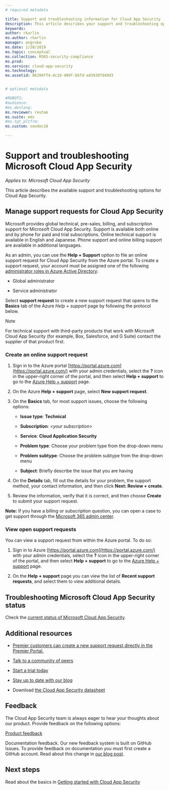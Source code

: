 ```yaml
---
# required metadata

title: Support and troubleshooting information for Cloud App Security
description: This article describes your support and troubleshooting options for Microsoft Cloud App Security 
keywords:
author: rkarlin
ms.author: rkarlin
manager: angrobe
ms.date: 1/28/2019
ms.topic: conceptual
ms.collection: M365-security-compliance
ms.prod:
ms.service: cloud-app-security
ms.technology:
ms.assetid: 86204ff4-dc1d-489f-b5fd-a43930fd49d3


# optional metadata

#ROBOTS:
#audience:
#ms.devlang:
ms.reviewer: reutam
ms.suite: ems
#ms.tgt_pltfrm:
ms.custom: seodec18

---
```

# Support and troubleshooting Microsoft Cloud App Security

*Applies to: Microsoft Cloud App Security*

This article describes the available support and troubleshooting options for Cloud App Security.

## Manage support requests for Cloud App Security

Microsoft provides global technical, pre-sales, billing, and subscription support for Microsoft Cloud App Security. Support is available both online and by phone for paid and trial subscriptions. Online technical support is available in English and Japanese. Phone support and online billing support are available
in additional languages.

As an admin, you can use the **Help + Support** option to file an online support request for Cloud App Security from the Azure portal. To create a support request, your account must be assigned one of the following [administrator roles in Azure Active Directory](https://docs.microsoft.com/azure/active-directory/active-directory-assign-admin-roles-azure-portal):

-   Global administrator

-   Service administrator

Select **support request** to create a new support request that opens to the **Basics** tab of the Azure *Help + support* page by following the protocol below.

>[!NOTE]
> For technical support with third-party products that work with Microsoft Cloud App Security (for example, Box, Salesforce, and G Suite) contact the supplier of that product first.


### Create an online support request

1.  Sign in to the Azure portal [https://portal.azure.com](https://portal.azure.com/) with your admin
    credentials, select the **?** icon in the upper-right corner of the portal, and then select **Help + support** to go to the [Azure Help + support](https://ms.portal.azure.com/#blade/Microsoft_Azure_Support/HelpAndSupportBlade/overview) page.

2.  On the Azure **Help + support** page, select **New support request**.

3.  On the **Basics** tab, for most support issues, choose the following options:

    -   **Issue type**: **Technical**

    -   **Subscription**: \<*your subscription*\>

    -   **Service**: **Cloud Application Security**

    -   **Problem type**: Choose your problem type from the drop-down menu

    -   **Problem subtype**: Choose the problem subtype from the drop-down menu

    -   **Subject**: Briefly describe the issue that you are having

4.  On the **Details** tab, fill out the details for your problem, the support method, your contact information, and then click **Next: Review + create**.

5.  Review the information, verify that it is correct, and then choose **Create** to submit your support request.

**Note:** If you have a billing or subscription question, you can open a case to get support through the [Microsoft 365 admin center](https://admin.microsoft.com/Support/SupportEntry.aspx).

### View open support requests

You can view a support request from within the Azure portal. To do so:

1.  Sign in to Azure [https://portal.azure.com](https://portal.azure.com/) with your admin credentials, select the **?** icon in the upper-right corner of the portal, and then select **Help + support** to go to the [Azure Help + support](https://ms.portal.azure.com/#blade/Microsoft_Azure_Support/HelpAndSupportBlade/overview) page.

2.  On the **Help + support** page you can view the list of **Recent support requests**, and select them to view additional details.

## Troubleshooting Microsoft Cloud App Security status

Check the [current status of Microsoft Cloud App Security](https://status.cloudappsecurity.com/).


## Additional resources

- [Premier customers can create a new support request directly in the Premier Portal.](https://premier.microsoft.com/)

-  [Talk to a community of peers](https://techcommunity.microsoft.com/t5/Microsoft-Cloud-App-Security/bd-p/MicrosoftCloudAppSecurity)

-   [Start a trial today](https://signup.microsoft.com/Signup?OfferId=757c4c34-d589-46e4-9579-120bba5c92ed&ali=1)

-   [Stay up to date with our blog](https://techcommunity.microsoft.com/t5/Enterprise-Mobility-Security/bg-p/enterprisemobilityandsecurity/label-name/Microsoft%20Cloud%20App%20Security)

-   Download [the Cloud App Security datasheet](http://download.microsoft.com/download/E/F/E/EFE908F8-7EDB-4244-8039-67BA574186CC/Microsoft_Cloud_App_Security_eBook.pdf)

## Feedback

The Cloud App Security team is always eager to hear your thoughts about our product. Provide feedback on the following options:

[Product feedback](https://microsoftsecurity.uservoice.com/forums/905161-cloud-app-security) 

Documentation feedback. Our new feedback system is built on GitHub Issues. To provide feedback on documentation you must first create a GitHub account. Read about this change in [our blog post](https://docs.microsoft.com/teamblog/a-new-feedback-system-is-coming-to-docs).



## Next steps 

Read about the basics in [Getting started with Cloud App Security](getting-started-with-cloud-app-security.md) 
